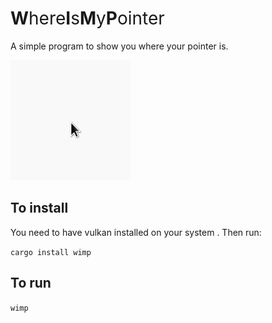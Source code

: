 # <span style="font-weight: normal"><b>W</b>here<b>I</b>s<b>M</b>y<b>P</b>ointer</span>

A simple program to show you where your pointer is.

![Demo](assets/demo.gif)

## To install

You need to have vulkan installed on your system
. Then run:

`cargo install wimp`

## To run

`wimp`
